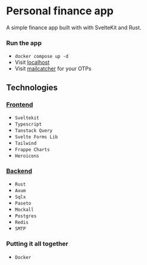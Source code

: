 # Personal finance app

A simple finance app built with with SvelteKit and Rust.

### Run the app

- `docker compose up -d`
- Visit [localhost](http://localhost)
- Visit [mailcatcher](http://localhost:1080) for your OTPs

## Technologies

### [Frontend](./web/)

- `Sveltekit`
- `Typescript`
- `Tanstack Query`
- `Svelte Forms Lib`
- `Tailwind`
- `Frappe Charts`
- `Heroicons`

### [Backend](./api/)

- `Rust`
- `Axum`
- `Sqlx`
- `Paseto`
- `Mockall`
- `Postgres`
- `Redis`
- `SMTP`

### Putting it all together

- `Docker`
